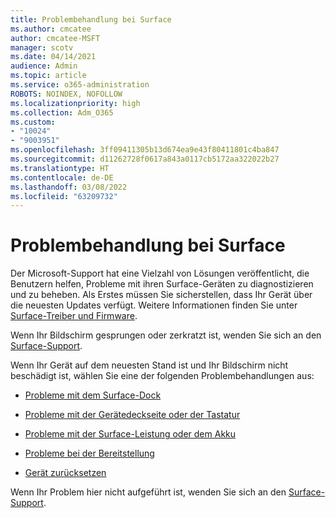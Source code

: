 ```yaml
---
title: Problembehandlung bei Surface
ms.author: cmcatee
author: cmcatee-MSFT
manager: scotv
ms.date: 04/14/2021
audience: Admin
ms.topic: article
ms.service: o365-administration
ROBOTS: NOINDEX, NOFOLLOW
ms.localizationpriority: high
ms.collection: Adm_O365
ms.custom:
- "10024"
- "9003951"
ms.openlocfilehash: 3ff09411305b13d674ea9e43f80411801c4ba847
ms.sourcegitcommit: d11262728f0617a843a0117cb5172aa322022b27
ms.translationtype: HT
ms.contentlocale: de-DE
ms.lasthandoff: 03/08/2022
ms.locfileid: "63209732"
---
```

# <a name="troubleshoot-surface"></a>Problembehandlung bei Surface

Der Microsoft-Support hat eine Vielzahl von Lösungen veröffentlicht, die Benutzern helfen, Probleme mit ihren Surface-Geräten zu diagnostizieren und zu beheben. Als Erstes müssen Sie sicherstellen, dass Ihr Gerät über die neuesten Updates verfügt. Weitere Informationen finden Sie unter [Surface-Treiber und Firmware](https://docs.microsoft.com/surface/support-solutions-surface#surface-drivers-and-firmware).

Wenn Ihr Bildschirm gesprungen oder zerkratzt ist, wenden Sie sich an den [Surface-Support](https://docs.microsoft.com/surface/contact-surface-support?tabs=online).

Wenn Ihr Gerät auf dem neuesten Stand ist und Ihr Bildschirm nicht beschädigt ist, wählen Sie eine der folgenden Problembehandlungen aus:
 
- [Probleme mit dem Surface-Dock](https://docs.microsoft.com/surface/support-solutions-surface#surface-dock-issues)
 
- [Probleme mit der Gerätedeckseite oder der Tastatur](https://support.microsoft.com/sbs/surface/troubleshoot-your-surface-type-cover-or-keyboard-5b7ed1a7-bedd-5164-94a7-87f8e95df3fe?)
 
- [Probleme mit der Surface-Leistung oder dem Akku](https://docs.microsoft.com/surface/support-solutions-surface#surface-power-or-battery-issues)
 
- [Probleme bei der Bereitstellung](https://docs.microsoft.com/surface/support-solutions-surface#deployment-issues)
 
- [Gerät zurücksetzen](https://docs.microsoft.com/surface/support-solutions-surface#reset-device)

Wenn Ihr Problem hier nicht aufgeführt ist, wenden Sie sich an den [Surface-Support](https://docs.microsoft.com/surface/contact-surface-support?tabs=online).

